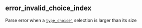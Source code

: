 ## error_invalid_choice_index

Parse error when a [`type_choice'`](type_choice.md) selection is larger than its size
